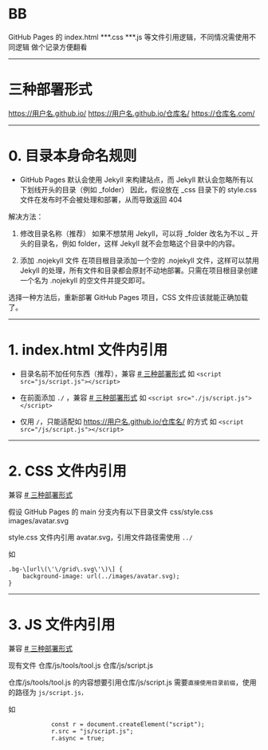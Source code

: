 <!-- ##{"timestamp":1744073386}## -->

# BB
GitHub Pages 的 index.html ***.css ***.js 等文件引用逻辑，不同情况需使用不同逻辑
做个记录方便翻看

------------------------------------------------------
# 三种部署形式
https://用户名.github.io/
https://用户名.github.io/仓库名/
https://仓库名.com/

------------------------------------------------------
# 0. 目录本身命名规则
- GitHub Pages 默认会使用 Jekyll 来构建站点，而 Jekyll 默认会忽略所有以下划线开头的目录（例如 _folder）
因此，假设放在 _css 目录下的 style.css 文件在发布时不会被处理和部署，从而导致返回 404

解决方法：
1. 修改目录名称（推荐）
如果不想禁用 Jekyll，可以将 _folder 改名为不以 _ 开头的目录名，例如 folder，这样 Jekyll 就不会忽略这个目录中的内容。

2. 添加 .nojekyll 文件
在项目根目录添加一个空的 .nojekyll 文件，这样可以禁用 Jekyll 的处理，所有文件和目录都会原封不动地部署。只需在项目根目录创建一个名为 .nojekyll 的空文件并提交即可。

选择一种方法后，重新部署 GitHub Pages 项目，CSS 文件应该就能正确加载了。

------------------------------------------------------
# 1. index.html 文件内引用
- 目录名前不加任何东西（推荐），兼容 [# 三种部署形式](#三种部署形式)
如 `<script src="js/script.js"></script>`

- 在前面添加 `./` ，兼容 [# 三种部署形式](#三种部署形式)
如 `<script src="./js/script.js"></script>`

- 仅用 `/`，只能适配如 https://用户名.github.io/仓库名/ 的方式
如 `<script src="/js/script.js"></script>`

------------------------------------------------------
# 2. CSS 文件内引用
兼容 [# 三种部署形式](#三种部署形式)

假设 GitHub Pages 的 main 分支内有以下目录文件
css/style.css
images/avatar.svg

style.css 文件内引用 avatar.svg，引用文件路径需使用 `../`

如
```
.bg-\[url\(\'\/grid\.svg\'\)\] {
    background-image: url(../images/avatar.svg);
}
```

------------------------------------------------------
# 3. JS 文件内引用
兼容 [# 三种部署形式](#三种部署形式)

现有文件
仓库/js/tools/tool.js
仓库/js/script.js

仓库/js/tools/tool.js 的内容想要引用仓库/js/script.js
需要`直接使用目录前缀`，使用的路径为 `js/script.js，`

如
```
            const r = document.createElement("script");
            r.src = "js/script.js";
            r.async = true;
```

